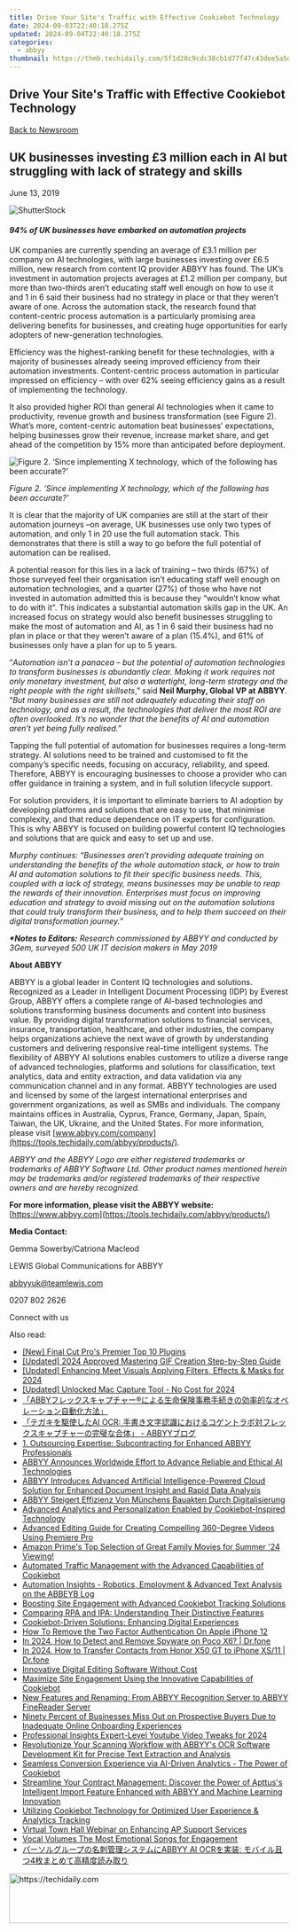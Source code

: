 ```yaml
---
title: Drive Your Site's Traffic with Effective Cookiebot Technology
date: 2024-09-03T22:40:18.275Z
updated: 2024-09-04T22:40:18.275Z
categories:
  - abbyy
thumbnail: https://thmb.techidaily.com/5f1d20c9cdc38cb1d77f47c43dee5a5d477e2ff178ada3de9653ceb21ae65a7a.jpg
---
```


## Drive Your Site's Traffic with Effective Cookiebot Technology

[Back to Newsroom](https://tools.techidaily.com/abbyy/products/)

## UK businesses investing £3 million each in AI but struggling with lack of strategy and skills

June 13, 2019

![ShutterStock](https://content.abbyy.com/-/media/project/abbyy/abbyy/branchtemplates/shutterstock_1272462163_1296-x-729.jpg?h=729&iar=0&w=1296)

#### _94% of UK businesses have embarked on automation projects_

UK companies are currently spending an average of £3.1 million per company on AI technologies, with large businesses investing over £6.5 million, new research from content IQ provider ABBYY has found. The UK’s investment in automation projects averages at £1.2 million per company, but more than two-thirds aren’t educating staff well enough on how to use it and 1 in 6 said their business had no strategy in place or that they weren’t aware of one. Across the automation stack, the research found that content-centric process automation is a particularly promising area delivering benefits for businesses, and creating huge opportunities for early adopters of new-generation technologies.

Efficiency was the highest-ranking benefit for these technologies, with a majority of businesses already seeing improved efficiency from their automation investments. Content-centric process automation in particular impressed on efficiency – with over 62% seeing efficiency gains as a result of implementing the technology.

It also provided higher ROI than general AI technologies when it came to productivity, revenue growth and business transformation (see Figure 2). What’s more, content-centric automation beat businesses’ expectations, helping businesses grow their revenue, increase market share, and get ahead of the competition by 15% more than anticipated before deployment.  
  
![Figure 2. ‘Since implementing X technology, which of the following has been accurate?’](https://static1.abbyy.com/abbyycommedia/22292/table-1.jpg)

_Figure 2\. ‘Since implementing X technology, which of the following has been accurate?’_

  
It is clear that the majority of UK companies are still at the start of their automation journeys –on average, UK businesses use only two types of automation, and only 1 in 20 use the full automation stack. This demonstrates that there is still a way to go before the full potential of automation can be realised.

A potential reason for this lies in a lack of training – two thirds (67%) of those surveyed feel their organisation isn’t educating staff well enough on automation technologies, and a quarter (27%) of those who have not invested in automation admitted this is because they “wouldn’t know what to do with it”. This indicates a substantial automation skills gap in the UK. An increased focus on strategy would also benefit businesses struggling to make the most of automation and AI, as 1 in 6 said their business had no plan in place or that they weren’t aware of a plan (15.4%), and 61% of businesses only have a plan for up to 5 years.

“_Automation isn’t a panacea – but the potential of automation technologies to transform businesses is abundantly clear. Making it work requires not only monetary investment, but also a watertight, long-term strategy and the right people with the right skillsets_,” said **Neil Murphy, Global VP at ABBYY**. “_But many businesses are still not adequately educating their staff on technology, and as a result, the technologies that deliver the most ROI are often overlooked. It’s no wonder that the benefits of AI and automation aren’t yet being fully realised.”_

Tapping the full potential of automation for businesses requires a long-term strategy. AI solutions need to be trained and customised to fit the company’s specific needs, focusing on accuracy, reliability, and speed. Therefore, ABBYY is encouraging businesses to choose a provider who can offer guidance in training a system, and in full solution lifecycle support.

For solution providers, it is important to eliminate barriers to AI adoption by developing platforms and solutions that are easy to use, that minimise complexity, and that reduce dependence on IT experts for configuration. This is why ABBYY is focused on building powerful content IQ technologies and solutions that are quick and easy to set up and use.

_Murphy continues: “Businesses aren’t providing adequate training on understanding the benefits of the whole automation stack, or how to train AI and automation solutions to fit their specific business needs. This, coupled with a lack of strategy, means businesses may be unable to reap the rewards of their innovation. Enterprises must focus on improving education and strategy to avoid missing out on the automation solutions that could truly transform their business, and to help them succeed on their digital transformation journey.”_

**_\*Notes to Editors:_** _Research commissioned by ABBYY and conducted by 3Gem, surveyed 500 UK IT decision makers in May 2019_
  
  
**About ABBYY** 

ABBYY is a global leader in Content IQ technologies and solutions. Recognized as a Leader in Intelligent Document Processing (IDP) by Everest Group, ABBYY offers a complete range of AI-based technologies and solutions transforming business documents and content into business value. By providing digital transformation solutions to financial services, insurance, transportation, healthcare, and other industries, the company helps organizations achieve the next wave of growth by understanding customers and delivering responsive real-time intelligent systems. The flexibility of ABBYY AI solutions enables customers to utilize a diverse range of advanced technologies, platforms and solutions for classification, text analytics, data and entity extraction, and data validation via any communication channel and in any format. ABBYY technologies are used and licensed by some of the largest international enterprises and government organizations, as well as SMBs and individuals. The company maintains offices in Australia, Cyprus, France, Germany, Japan, Spain, Taiwan, the UK, Ukraine, and the United States. For more information, please visit [www.abbyy.com/company](https://tools.techidaily.com/abbyy/products/).

_ABBYY and the ABBYY Logo are either registered trademarks or trademarks of ABBYY Software Ltd. Other product names mentioned herein may be trademarks and/or registered trademarks of their respective owners and are hereby recognized._

**For more information, please visit the ABBYY website:** [https://www.abbyy.com](https://tools.techidaily.com/abbyy/products/)

  
**Media Contact:**

Gemma Sowerby/Catriona Macleod

LEWIS Global Communications for ABBYY

[abbyyuk@teamlewis.com](https://tools.techidaily.com/abbyy/products/)

0207 802 2626

Connect with us

<ins class="adsbygoogle"
     style="display:block"
     data-ad-format="autorelaxed"
     data-ad-client="ca-pub-7571918770474297"
     data-ad-slot="1223367746"></ins>



<ins class="adsbygoogle"
     style="display:block"
     data-ad-client="ca-pub-7571918770474297"
     data-ad-slot="8358498916"
     data-ad-format="auto"
     data-full-width-responsive="true"></ins>

<span class="atpl-alsoreadstyle">Also read:</span>
<div><ul>
<li><a href="https://some-knowledge.techidaily.com/new-final-cut-pros-premier-top-10-plugins/"><u>[New] Final Cut Pro's Premier Top 10 Plugins</u></a></li>
<li><a href="https://vp-tips.techidaily.com/updated-2024-approved-mastering-gif-creation-step-by-step-guide/"><u>[Updated] 2024 Approved  Mastering GIF Creation  Step-by-Step Guide</u></a></li>
<li><a href="https://remote-screen-capture.techidaily.com/updated-enhancing-meet-visuals-applying-filters-effects-and-masks-for-2024/"><u>[Updated] Enhancing Meet Visuals  Applying Filters, Effects & Masks for 2024</u></a></li>
<li><a href="https://remote-screen-capture.techidaily.com/updated-unlocked-mac-capture-tool-no-cost-for-2024/"><u>[Updated] Unlocked Mac Capture Tool - No Cost for 2024</u></a></li>
<li><a href="https://solve-manuals.techidaily.com/1724313312556-abby/"><u>「ABBYフレックスキャプチャー®による生命保険事務手続きの効率的なオペレーション自動化方法」</u></a></li>
<li><a href="https://solve-manuals.techidaily.com/ai-ocr-abbyy/"><u>「テガキを駆使したAI OCR: 手書き文字認識におけるコゲントラボ対フレックスキャプチャーの完璧な合体」 - ABBYYブログ</u></a></li>
<li><a href="https://solve-manuals.techidaily.com/1-outsourcing-expertise-subcontracting-for-enhanced-abbyy-professionals/"><u>1. Outsourcing Expertise: Subcontracting for Enhanced ABBYY Professionals</u></a></li>
<li><a href="https://solve-manuals.techidaily.com/abbyy-announces-worldwide-effort-to-advance-reliable-and-ethical-ai-technologies/"><u>ABBYY Announces Worldwide Effort to Advance Reliable and Ethical AI Technologies</u></a></li>
<li><a href="https://solve-manuals.techidaily.com/abbyy-introduces-advanced-artificial-intelligence-powered-cloud-solution-for-enhanced-document-insight-and-rapid-data-analysis/"><u>ABBYY Introduces Advanced Artificial Intelligence-Powered Cloud Solution for Enhanced Document Insight and Rapid Data Analysis</u></a></li>
<li><a href="https://solve-manuals.techidaily.com/abbyy-steigert-effizienz-von-munchens-bauakten-durch-digitalisierung/"><u>ABBYY Steigert Effizienz Von Münchens Bauakten Durch Digitalisierung</u></a></li>
<li><a href="https://solve-manuals.techidaily.com/advanced-analytics-and-personalization-enabled-by-cookiebot-inspired-technology/"><u>Advanced Analytics and Personalization Enabled by Cookiebot-Inspired Technology</u></a></li>
<li><a href="https://extra-resources.techidaily.com/advanced-editing-guide-for-creating-compelling-360-degree-videos-using-premiere-pro/"><u>Advanced Editing Guide for Creating Compelling 360-Degree Videos Using Premiere Pro</u></a></li>
<li><a href="https://tech-renaissance.techidaily.com/amazon-primes-top-selection-of-great-family-movies-for-summer-24-viewing/"><u>Amazon Prime's Top Selection of Great Family Movies for Summer '24 Viewing!</u></a></li>
<li><a href="https://solve-manuals.techidaily.com/automated-traffic-management-with-the-advanced-capabilities-of-cookiebot/"><u>Automated Traffic Management with the Advanced Capabilities of Cookiebot</u></a></li>
<li><a href="https://solve-manuals.techidaily.com/automation-insights-robotics-employment-and-advanced-text-analysis-on-the-abbeyb-log/"><u>Automation Insights - Robotics, Employment & Advanced Text Analysis on the ABBEYB Log</u></a></li>
<li><a href="https://solve-manuals.techidaily.com/boosting-site-engagement-with-advanced-cookiebot-tracking-solutions/"><u>Boosting Site Engagement with Advanced Cookiebot Tracking Solutions</u></a></li>
<li><a href="https://solve-manuals.techidaily.com/comparing-rpa-and-ipa-understanding-their-distinctive-features/"><u>Comparing RPA and IPA: Understanding Their Distinctive Features</u></a></li>
<li><a href="https://solve-manuals.techidaily.com/cookiebot-driven-solutions-enhancing-digital-experiences/"><u>Cookiebot-Driven Solutions: Enhancing Digital Experiences</u></a></li>
<li><a href="https://apple-account.techidaily.com/how-to-remove-the-two-factor-authentication-on-apple-iphone-12-by-drfone-ios/"><u>How To Remove the Two Factor Authentication On Apple iPhone 12</u></a></li>
<li><a href="https://android-location-track.techidaily.com/in-2024-how-to-detect-and-remove-spyware-on-poco-x6-drfone-by-drfone-virtual-android/"><u>In 2024, How to Detect and Remove Spyware on Poco X6? | Dr.fone</u></a></li>
<li><a href="https://android-transfer.techidaily.com/in-2024-how-to-transfer-contacts-from-honor-x50-gt-to-iphone-xs11-drfone-by-drfone-transfer-from-android-transfer-from-android/"><u>In 2024, How to Transfer Contacts from Honor X50 GT to iPhone XS/11 | Dr.fone</u></a></li>
<li><a href="https://extra-resources.techidaily.com/innovative-digital-editing-software-without-cost/"><u>Innovative Digital Editing Software Without Cost</u></a></li>
<li><a href="https://solve-manuals.techidaily.com/maximize-site-engagement-using-the-innovative-capabilities-of-cookiebot/"><u>Maximize Site Engagement Using the Innovative Capabilities of Cookiebot</u></a></li>
<li><a href="https://solve-manuals.techidaily.com/new-features-and-renaming-from-abbyy-recognition-server-to-abbyy-finereader-server/"><u>New Features and Renaming: From ABBYY Recognition Server to ABBYY FineReader Server</u></a></li>
<li><a href="https://solve-manuals.techidaily.com/ninety-percent-of-businesses-miss-out-on-prospective-buyers-due-to-inadequate-online-onboarding-experiences/"><u>Ninety Percent of Businesses Miss Out on Prospective Buyers Due to Inadequate Online Onboarding Experiences</u></a></li>
<li><a href="https://facebook-video-footage.techidaily.com/professional-insights-expert-level-youtube-video-tweaks-for-2024/"><u>Professional Insights  Expert-Level Youtube Video Tweaks for 2024</u></a></li>
<li><a href="https://solve-manuals.techidaily.com/revolutionize-your-scanning-workflow-with-abbyys-ocr-software-development-kit-for-precise-text-extraction-and-analysis/"><u>Revolutionize Your Scanning Workflow with ABBYY's OCR Software Development Kit for Precise Text Extraction and Analysis</u></a></li>
<li><a href="https://solve-manuals.techidaily.com/seamless-conversion-experience-via-ai-driven-analytics-the-power-of-cookiebot/"><u>Seamless Conversion Experience via AI-Driven Analytics - The Power of Cookiebot</u></a></li>
<li><a href="https://solve-manuals.techidaily.com/streamline-your-contract-management-discover-the-power-of-apttuss-intelligent-import-feature-enhanced-with-abbyy-and-machine-learning-innovation/"><u>Streamline Your Contract Management: Discover the Power of Apttus's Intelligent Import Feature Enhanced with ABBYY and Machine Learning Innovation</u></a></li>
<li><a href="https://solve-manuals.techidaily.com/utilizing-cookiebot-technology-for-optimized-user-experience-and-analytics-tracking/"><u>Utilizing Cookiebot Technology for Optimized User Experience & Analytics Tracking</u></a></li>
<li><a href="https://solve-manuals.techidaily.com/virtual-town-hall-webinar-on-enhancing-ap-support-services/"><u>Virtual Town Hall Webinar on Enhancing AP Support Services</u></a></li>
<li><a href="https://extra-lessons.techidaily.com/vocal-volumes-the-most-emotional-songs-for-engagement/"><u>Vocal Volumes  The Most Emotional Songs for Engagement</u></a></li>
<li><a href="https://solve-manuals.techidaily.com/abbyy-ai-ocr-4/"><u>パーソルグループの名刺管理システムにABBYY AI OCRを実装: モバイル且つ4枚まとめて高精度読み取り</u></a></li>
</ul></div>

<!-- affiliate ads begin -->
<a href="https://appsumo.8odi.net/c/5597632/2075476/7443" target="_top" id="2075476">
  <img src="//a.impactradius-go.com/display-ad/7443-2075476" border="0" alt="https://techidaily.com" width="728" height="90"/>
</a>
<img height="0" width="0" src="https://appsumo.8odi.net/i/5597632/2075476/7443" style="position:absolute;visibility:hidden;" border="0" />
<!-- affiliate ads end -->